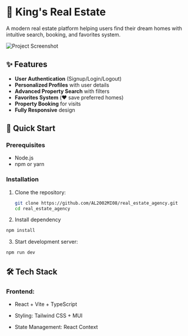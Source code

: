 # 🏡 King's Real Estate


A modern real estate platform helping users find their dream homes with intuitive search, booking, and favorites system.

![Project Screenshot](./screenshot.png) 

## ✨ Features

- **User Authentication** (Signup/Login/Logout)
- **Personalized Profiles** with user details
- **Advanced Property Search** with filters
- **Favorites System** (❤️ save preferred homes)
- **Property Booking** for visits
- **Fully Responsive** design

## 🚀 Quick Start

### Prerequisites
- Node.js 
- npm  or yarn

### Installation
1. Clone the repository:
   ```bash
   git clone https://github.com/AL2002MI08/real_estate_agency.git
   cd real_estate_agency
   ```
2. Install dependency
  ```bash
  npm install
  ```
3. Start development server:
  ```bash
  npm run dev
  ```

## 🛠 Tech Stack
### Frontend: 

-  React + Vite + TypeScript

-  Styling: Tailwind CSS + MUI

-  State Management: React Context

